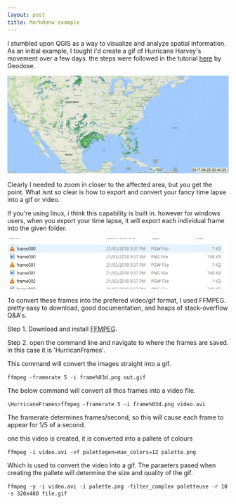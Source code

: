 ```yaml
---
layout: post
title: Markdonw example
---
```


I stumbled upon QGIS as a way to visualize and analyze spatial information. As an initial example, I tought 
i'd create a gif of Hurricane Harvey's movement over a few days. the steps were followed in the tutorial [here](http://www.geodose.com/2017/08/creating-hurricane-harvey-track-path-time-lapse-radar.html) by Geodose. 

![Hurricane Katrina gif](/images/file.gif)

Clearly I needed to zoom in closer to the affected area, but you get the point. What isnt so clear is how to export and convert your fancy time lapse into a gif or video. 

If you're using linux, i think this capability is built in. however for windows users, when you export your time lapse, it will export each individual frame into the given folder.

![frames](/images/Frames.PNG)

To convert these frames into the prefered video/gif format, I used FFMPEG. pretty easy to download, good documentation, and heaps of stack-overflow Q&A's. 

Step 1. Download and install [FFMPEG](https://www.ffmpeg.org/download.html). 

Step 2. open the command line and navigate to where the frames are saved. in this case it is 'HurricanFrames'. 

This command will convert the images straight into a gif.
```
ffmpeg -framerate 5 -i frame%03d.png out.gif
```
The below command will convert all thos frames into a video file. 
```
\HurricaneFrames>ffmpeg -framerate 5 -i frame%03d.png video.avi
```
The framerate determines frames/second, so this will cause each frame to appear for 1/5 of a second. 

one this video is created, it is converted into a pallete of colours
```
ffmpeg -i video.avi -vf palettegen=max_colors=12 palette.png
```
Which is used to convert the video into a gif. The paraeters pased when creating the pallete will determine the size and quality of the gif.
```
ffmpeg -y -i video.avi -i palette.png -filter_complex paletteuse -r 10 -s 320x480 file.gif
```